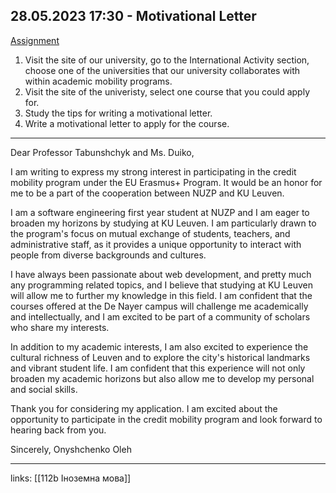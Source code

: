 ## 28.05.2023 17:30 - Motivational Letter

[Assignment](https://classroom.google.com/u/0/c/NTUyMDU3MTE2MzY4/a/NjExMTMyNzM5Njgx/details)

1. Visit the site of our university, go to the International Activity section, choose one of the universities that our university collaborates with within academic mobility programs.
1. Visit the site of the univeristy, select one course that you could apply for.
1. Study the tips for writing a motivational letter.
1. Write a motivational letter to apply for the course.

---

Dear Professor Tabunshchyk and Ms. Duiko,

I am writing to express my strong interest in participating in the credit mobility program under the EU Erasmus+ Program. It would be an honor for me to be a part of the cooperation between NUZP and KU Leuven.

I am a software engineering first year student at NUZP and I am eager to broaden my horizons by studying at KU Leuven. I am particularly drawn to the program's focus on mutual exchange of students, teachers, and administrative staff, as it provides a unique opportunity to interact with people from diverse backgrounds and cultures.

I have always been passionate about web development, and pretty much any programming related topics, and I believe that studying at KU Leuven will allow me to further my knowledge in this field. I am confident that the courses offered at the De Nayer campus will challenge me academically and intellectually, and I am excited to be part of a community of scholars who share my interests.

In addition to my academic interests, I am also excited to experience the cultural richness of Leuven and to explore the city's historical landmarks and vibrant student life. I am confident that this experience will not only broaden my academic horizons but also allow me to develop my personal and social skills.

Thank you for considering my application. I am excited about the opportunity to participate in the credit mobility program and look forward to hearing back from you.

Sincerely,
Onyshchenko Oleh





---

links: [[112b Іноземна мова]]

